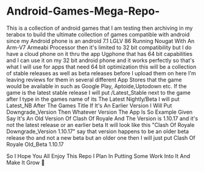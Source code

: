 # Android-Games-Mega-Repo-
This is a collection of android games that I am testing then archiving in my terabox to build the ultimate collection of games compatible with android since my Android phone is an android 7.1 LGLV 86 Running Nougat With An Arm-V7 Armeabi Processor then it's limited to 32 bit compatibility but I do have a cloud phone on it thru the app Ugphone that has 64 bit capabilities and I can use it on my 32 bit android phone and it works perfectly so that's what I will use for apps that need 64 bit optimization this will be a collection of stable releases as well as beta releases before I upload them on here I'm leaving reviews for them in several different App Stores that the game would be available in such as Google Play, Aptoide,Uptodown etc.
If the game is the latest stable release I will put /Latest_Stable next to the game after I type in the games name of its The Latest Nightly/Beta I will put Latest_NB After The Games Title If It's An Earlier Version I Will Put Downgrade_Version Then Whatever Version The App Is So Example Given Say It's An Old Version  Of Clash Of Royale And The Version is 1.10.17 and it's not the latest release or an earlier beta It will look like this "Clash Of Royale Downgrade_Version 1.10.17" say that version happens to be an older beta release tho and not a new beta but an older one then I will just put Clash Of Royale Old_Beta 1.10.17 

So I Hope You All Enjoy This Repo I Plan In Putting Some Work Into It And Make It Grow 💯

